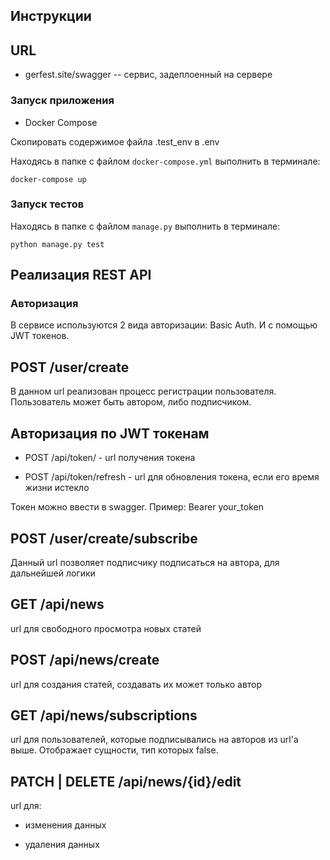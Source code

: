 ## <a name="guides"></a> Инструкции

## URL

* gerfest.site/swagger -- сервис, задеплоенный на сервере

### <a name="launch-app"></a> Запуск приложения
 
 * Docker Compose

Скопировать содержимое файла .test_env в .env

Находясь в папке с файлом `docker-compose.yml` выполнить в терминале:

	docker-compose up

### <a name="launch-app"></a> Запуск тестов

Находясь в папке с файлом `manage.py` выполнить в терминале:

	python manage.py test
  
  
  ## <a name="handlers"></a> Реализация REST API

### <a name="post-import"></a> Авторизация
В сервисе используются 2 вида авторизации: Basic Auth. И с помощью JWT токенов.


## POST /user/create 

В данном url реализован процесс регистрации пользователя. Пользователь может быть автором, либо подписчиком.

## Авторизация по JWT токенам

* POST /api/token/ - url  получения токена

* POST /api/token/refresh - url для обновления токена, если его время жизни истекло

Токен можно ввести в swagger. Пример: Bearer your_token








## POST /user/create/subscribe

Данный url позволяет подписчику подписаться на автора, для дальнейшей логики








## GET /api/news

url для свободного просмотра новых статей








## POST /api/news/create

url для создания статей, создавать их может только автор







## GET /api/news/subscriptions

url для пользователей, которые подписывались на авторов из url'a выше. Отображает сущности, тип которых false.







## PATCH | DELETE /api/news/{id}/edit

url для:

* изменения данных

* удаления данных


